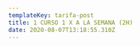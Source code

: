 ```yaml
---
templateKey: tarifa-post
title: 1 CURSO 1 X A LA SEMANA (2H)
date: 2020-08-07T13:18:55.310Z
---
```

